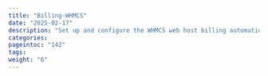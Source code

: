 ```yaml
---
title: "Billing-WHMCS"
date: "2025-02-17"
description: "Set up and configure the WHMCS web host billing automation platform"
categories:
pageintoc: "142"
tags:
weight: "6"
---
```


<a id="whmcs-tenants"></a>

<a id="whmcs-tenants-index"></a>

<!--# WHMCS Tenants Module (EE) -->
